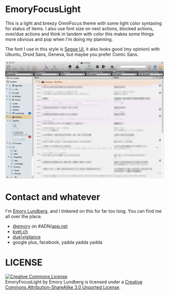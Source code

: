 # EmoryFocusLight

This is a light and breezy OmniFocus theme with some light color syntaxing for status of items.  I also use font size on next actions, blocked actions, over/due actions and think in tandem with color this makes some things more obvious and pop when I'm doing my planning.  

The font I use in this style is [Segoe UI](http://www.microsoft.com/typography/fonts/family.aspx?FID=331), it also looks good (my opinion) with Ubuntu, Droid Sans, Geneva, but maybe you prefer Comic Sans.

![a screenshot with redaction nonsense](redactedsnapshot.png "screenshot of EmoryFocusLight")

# Contact and whatever

I'm [Emory Lundberg](http://incumbent.org/), and I tinkered on this for far too long.  You can find me all over the place.

* [@emory](https://alpha.app.net/emory) on #ADN/[app.net](http://app.net/)
* [kvet.ch](http://kvet.ch/)
* [due|vigilance](http://duevigilance.com/)
* google plus, facebook, yadda yadda yadda

# LICENSE

<a rel="license" href="http://creativecommons.org/licenses/by-sa/3.0/deed.en_US"><img alt="Creative Commons License" style="border-width:0" src="http://i.creativecommons.org/l/by-sa/3.0/80x15.png" /></a><br /><span xmlns:dct="http://purl.org/dc/terms/" property="dct:title">EmoryFocusLight</span> by <span xmlns:cc="http://creativecommons.org/ns#" property="cc:attributionName">Emory Lundberg</span> is licensed under a <a rel="license" href="http://creativecommons.org/licenses/by-sa/3.0/deed.en_US">Creative Commons Attribution-ShareAlike 3.0 Unported License</a>.

